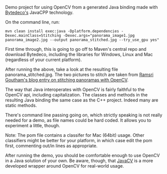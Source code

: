 Demo project for using OpenCV from a generated Java binding made with [Bytedeco's](http://bytedeco.org/) JavaCPP technology.

On the command line, run:

```
mvn clean install exec:java -Dplatform.dependencies -Dexec.mainClass=Stitching -Dexec.args="panorama_image1.jpg panorama_image2.jpg --output panorama_stitched.jpg --try_use_gpu yes"

```
First time through, this is going to go off to Maven's central repo and download Bytedeco, including the libraries for Windows, Linux and Mac (regardless of your current platform). 

After running the above, take a look at the resulting file panorama_stitched.jpg.  The two pictures to
stitch are taken from [Ramsri Goutham's blog entry on stitching panoramas with OpenCV](http://ramsrigoutham.com/2012/11/22/panorama-image-stitching-in-opencv).

The way that Java interoperates with OpenCV is fairly faithful to the OpenCV api, including capitalization.
The classes and methods in the resulting Java binding the
same case as the C++ project. Indeed many are static methods.

There's command line passing going on, which strictly speaking is not really needed for
a demo, as file names could be hard coded. It allows you to experiment a little,
though.

Note: The pom file contains a classifer for Mac (64bit) usage. Other classifiers
might be better for your platform, in which case edit the pom first, commenting out/in lines as appropriate.

After running the demo, you should be comfortable enough to use OpenCV in a Java solution of your own.  Be aware, though, that [JavaCV](https://github.com/bytedeco/javacv) is a more developed wrapper around OpenCV for real-world usage.